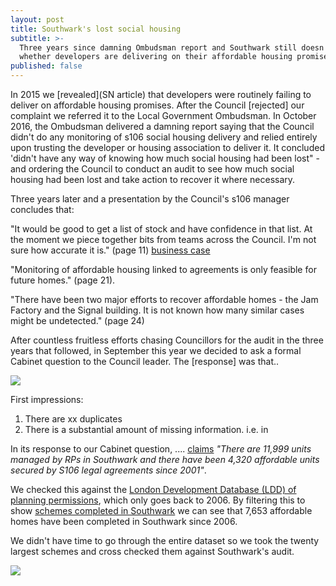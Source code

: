```yaml
---
layout: post
title: Southwark's lost social housing
subtitle: >-
  Three years since damning Ombudsman report and Southwark still doesn't know
  whether developers are delivering on their affordable housing promises.
published: false
---
```

In 2015 we [revealed](SN article) that developers were routinely failing to deliver on affordable housing promises. After the Council [rejected] our complaint we referred it to the Local Government Ombudsman. In October 2016, the Ombudsman delivered a damning report saying that the Council didn't do any monitoring of s106 social housing delivery and relied entirely upon trusting the developer or housing association to deliver it. It concluded 'didn't have any way of knowing how much social housing had been lost" - and ordering the Council to conduct an audit to see how much social housing had been lost and take action to recover it where necessary.

Three years later and a presentation by the Council's s106 manager concludes that:

"It would be good to get a list of stock and have confidence in that list. At the moment we piece together bits from teams across the Council. I'm not sure how accurate it is." (page 11) [business case](https://www.southwark.gov.uk/assets/attach/10952/20190904_AH-Monitoring-Business-Case-for-Alpha-PUBLISH.pdf)

"Monitoring of affordable housing linked to agreements is only feasible for future homes." (page 21).

"There have been two major efforts to recover affordable homes - the Jam Factory and the Signal building. It is not known how many similar cases might be undetected." (page 24)


After countless fruitless efforts chasing Councillors for the audit in the three years that followed, in September this year we decided to ask a formal Cabinet question to the Council leader. The [response] was that..

![](http://35percent.org/img/lddextract.png)

First impressions:

1. There are xx duplicates
2. There is a substantial amount of missing information. i.e. in 

In its response to our Cabinet question, .... [claims](https://www.southwark.gov.uk/planning-and-building-control/planning-policy-and-transport-policy/authority-monitoring-report/housing?chapter=7) _"There are 11,999 units managed by RPs in Southwark and there have been 4,320 affordable units secured by S106 legal agreements since 2001"_.

We checked this against the [London Development Database (LDD) of planning permissions](https://data.london.gov.uk/dataset/planning-permissions-on-the-london-development-database--ldd-), which only goes back to 2006. By filtering this to show [schemes completed in Southwark](http://35percent.org/img/LDD_Southwark.xlsx) we can see that 7,653 affordable homes have been completed in Southwark since 2006.

We didn't have time to go through the entire dataset so we took the twenty largest schemes and cross checked them against Southwark's audit.

![](http://35percent.org/img/audit_extract.png)




